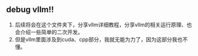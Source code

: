 ## debug vllm!!
1. 后续将会在这个文件夹下，分享vllm详细教程，分享vllm的相关运行原理、也会介绍一些简单的二次开发。
2. 但是vllm里面涉及到cuda、cpp部分，我就无能为力了，因为这部分我也不懂。

